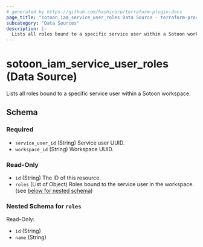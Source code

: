 ```yaml
---
# generated by https://github.com/hashicorp/terraform-plugin-docs
page_title: "sotoon_iam_service_user_roles Data Source - terraform-provider-sotoon"
subcategory: "Data Sources"
description: |-
  Lists all roles bound to a specific service user within a Sotoon workspace.
---
```


# sotoon_iam_service_user_roles (Data Source)

Lists all roles bound to a specific service user within a Sotoon workspace.



<!-- schema generated by tfplugindocs -->
## Schema

### Required

- `service_user_id` (String) Service user UUID.
- `workspace_id` (String) Workspace UUID.

### Read-Only

- `id` (String) The ID of this resource.
- `roles` (List of Object) Roles bound to the service user in the workspace. (see [below for nested schema](#nestedatt--roles))

<a id="nestedatt--roles"></a>
### Nested Schema for `roles`

Read-Only:

- `id` (String)
- `name` (String)
